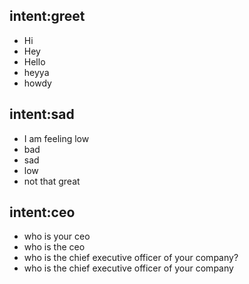 
## intent:greet
- Hi
- Hey
- Hello
- heyya
- howdy

## intent:sad
- I am feeling low
- bad
- sad
- low
- not that great

## intent:ceo
- who is your ceo
- who is the ceo
- who is the chief executive officer of your company?
- who is the chief executive officer of your company
